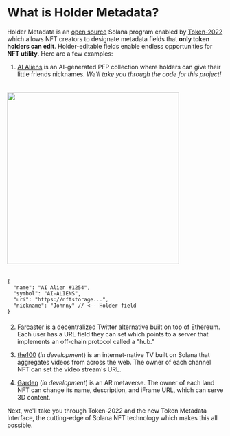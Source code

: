 # What is Holder Metadata?

Holder Metadata is an <a href="https://github.com/garden-labs/holder-metadata" target="blank">open source</a> Solana program enabled by <a href="/pages/background">Token-2022</a> which allows NFT creators to designate metadata fields that **only token holders can edit**. Holder-editable fields enable endless opportunities for **NFT utility**. Here are a few examples:

1. <a href="https://www.ai-aliens.xyz/" target="blank">AI Aliens</a> is an AI-generated PFP collection where holders can give their little friends nicknames. _We'll take you through the code for this project!_

<img src="/1.png" width="400px" style="margin: 20px auto;"/>

```
{
  "name": "AI Alien #1254",
  "symbol": "AI-ALIENS",
  "uri": "https://nftstorage...",
  "nickname": "Johnny" // <-- Holder field
}
```

<div style="margin-top: 20px;"></div>

2. <a href="https://www.farcaster.xyz/" target="blank">Farcaster</a> is a decentralized Twitter alternative built on top of Ethereum. Each user has a URL field they can set which points to a server that implements an off-chain protocol called a "hub."

3. <a href="https://the100.tv/beta" target="blank">the100</a> (_in development_) is an internet-native TV built on Solana that aggregates videos from across the web. The owner of each channel NFT can set the video stream's URL.

4. <a href="https://www.gardenbrowser.com/" target="blank">Garden</a> (_in development_) is an AR metaverse. The owner of each land NFT can change its name, description, and iFrame URL, which can serve 3D content.

Next, we'll take you through Token-2022 and the new Token Metadata Interface, the cutting-edge of Solana NFT technology which makes this all possible.

